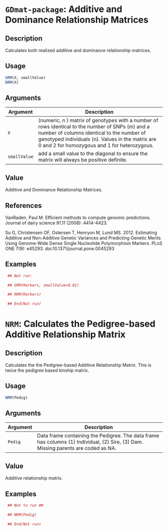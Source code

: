 # `GDmat-package`: Additive and Dominance Relationship Matrices

## Description


 Calculates both realized additive and dominance relationship matrices.


## Usage

```r
GRM(X, smallValue)
DRM(X)
```


## Arguments

Argument      |Description
------------- |----------------
```X```     |     (numeric, $n$ ) matrix of genotypes with a number of rows identical to the number of SNPs (m) and a number of columns identical to the number of genotyped individuals (n). Values in the matrix are 0 and 2 for homozygous and 1 for heterozygous.
```smallValue```     |     add a small value to the diagonal to ensure the matrix will always be positive definite.

## Value


 Additive and Dominance Relationship Matrices.


## References


 VanRaden, Paul M. Efficient methods to compute genomic predictions. Journal of dairy science 91.11 (2008): 4414-4423.
 
 Su G, Christensen OF, Ostersen T, Henryon M, Lund MS. 2012. Estimating Additive and Non-Additive Genetic Variances and Predicting Genetic Merits Using Genome-Wide Dense Single Nucleotide Polymorphism Markers. PLoS ONE 7(9): e45293. doi:10.1371/journal.pone.0045293


## Examples

```r 
 ## Not run:
 
 ## GRM(Markers, smallValue=0.01)
 
 ## RRM(Markers)
 
 ## End(Not run)
 ``` 

# `NRM`: Calculates the Pedigree-based Additive Relationship Matrix

## Description


 Calculates the the Pedigree-based Additive Relationship Matrix. This is twice the pedigree based kinship matrix.


## Usage

```r
NRM(Pedig)
```


## Arguments

Argument      |Description
------------- |----------------
```Pedig```     |     Data frame containing the Pedigree. The data frame has columns (1) Individual, (2) Sire, (3) Dam. Missing parents are coded as NA.

## Value


 Additive relationship matrix.


## Examples

```r 
 ## Not to run ##
 
 ## NRM(Pedig)
 
 ## End(Not run)
 
 ``` 

